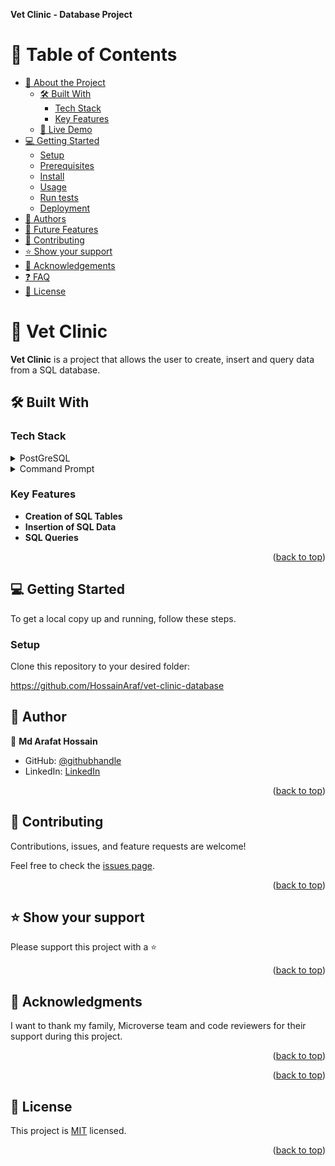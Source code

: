 **Vet Clinic - Database Project**

<a name="readme-top"></a>

# 📗 Table of Contents

- [📖 About the Project](#about-project)
  - [🛠 Built With](#built-with)
    - [Tech Stack](#tech-stack)
    - [Key Features](#key-features)
  - [🚀 Live Demo](#live-demo)
- [💻 Getting Started](#getting-started)
  - [Setup](#setup)
  - [Prerequisites](#prerequisites)
  - [Install](#install)
  - [Usage](#usage)
  - [Run tests](#run-tests)
  - [Deployment](#triangular_flag_on_post-deployment)
- [👥 Authors](#authors)
- [🔭 Future Features](#future-features)
- [🤝 Contributing](#contributing)
- [⭐️ Show your support](#support)
- [🙏 Acknowledgements](#acknowledgements)
- [❓ FAQ](#faq)
- [📝 License](#license)

# 📖 Vet Clinic <a name="Databases"></a>


**Vet Clinic** is a project that allows the user to create, insert and query data from a SQL database.

## 🛠 Built With <a name="built-with"></a>

### Tech Stack <a name="tech-stack"></a>

<details>
  <summary>PostGreSQL</summary>
  <ul>
    <li><a href="https://www.postgresql.org/">PostGreSQL</a></li>
  </ul>
</details>

<details>
  <summary>Command Prompt</summary>
  <ul>
    <li><a href="https://www.lifewire.com/command-prompt-2625840">Command Prompt</a></li>
  </ul>
</details>

### Key Features <a name="key-features"></a>

- **Creation of SQL Tables**
- **Insertion of SQL Data**
- **SQL Queries**

<p align="right">(<a href="#readme-top">back to top</a>)</p>

## 💻 Getting Started <a name="getting-started"></a>


To get a local copy up and running, follow these steps.

### Setup

Clone this repository to your desired folder:

https://github.com/HossainAraf/vet-clinic-database

## 👥 Author <a name="authors"></a>

👤 **Md Arafat Hossain**

- GitHub: [@githubhandle](https://github.com/HossainAraf)
- LinkedIn: [LinkedIn](https://www.linkedin.com/in/hossainaraf/)

<p align="right">(<a href="#readme-top">back to top</a>)</p>

## 🤝 Contributing <a name="contributing"></a>

Contributions, issues, and feature requests are welcome!

Feel free to check the [issues page](../../issues/).

<p align="right">(<a href="#readme-top">back to top</a>)</p>

## ⭐️ Show your support <a name="support"></a>

Please support this project with a ⭐️


<p align="right">(<a href="#readme-top">back to top</a>)</p>

## 🙏 Acknowledgments <a name="acknowledgements"></a>

I want to thank my family, Microverse team and code reviewers for their support during this project.

<p align="right">(<a href="#readme-top">back to top</a>)</p>


<p align="right">(<a href="#readme-top">back to top</a>)</p>

<!-- LICENSE -->

## 📝 License <a name="license"></a>

This project is [MIT](./LICENSE) licensed.

<p align="right">(<a href="#readme-top">back to top</a>)</p>